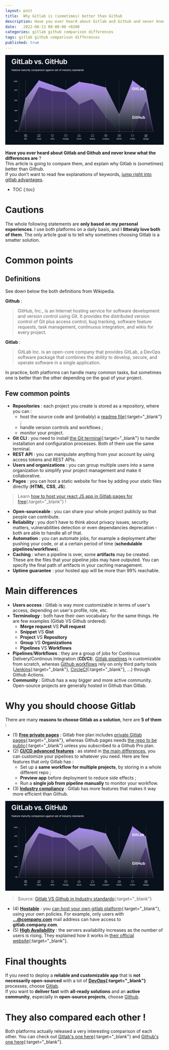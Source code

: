 ```yaml
---
layout: post
title:  Why Gitlab is (sometimes) better than Github
description: Have you ever heard about Gitlab and Github and never knew what the differences are ? This article is going to compare them, and explain why Gitlab is (sometimes) better than Github.
date:   2022-08-13 00-00-00 +0200
categories: gitlab github comparison differences
tags: gitlab github comparison differences
published: true
---
```


![Gitlab VS Github in Industry standards](../assets/img/2022-08-13/gitlab-vs-github.png)

**Have you ever heard about Gitlab and Github and never knew what the differences are** ?   
This article is going to compare them, and explain why Gitlab is (sometimes) better than Github.   
If you don't want to read few explanations of keywords, [jump right into gitlab advantages](#why-you-should-choose-gitlab).

* TOC
{:toc}

# Cautions
The whole following statements are **only based on my personal experiences**. I use both platforms on a daily basis, and I **litteraly love both of them**. The only article goal is to tell why sometimes choosing Gitlab is a smatter solution.

# Common points
## Definitions
See down below the both definitions from Wikipedia.

**Github** : 
> GitHub, Inc., is an Internet hosting service for software development and version control using Git. It provides the distributed version control of Git plus access control, bug tracking, software feature requests, task management, continuous integration, and wikis for every project.

**Gitlab** :
> GitLab Inc. is an open-core company that provides GitLab, a DevOps software package that combines the ability to develop, secure, and operate software in a single application.

In practice, both platforms can handle many common tasks, but sometimes one is better than the other depending on the goal of your project.

## Few common points
- **Repositories** : each project you create is stored as a repository, where you can :
	+ host the source code and (probably) a [readme file](https://en.wikipedia.org/wiki/README){:target="_blank"} ;
	+ handle version controls and workflows ;
	+ monitor your project.
- **Git CLI** : you need to install [the Git terminal](https://git-scm.com/downloads){:target="_blank"} to handle installation and configuration processes. Both of them use the same terminal.
- **REST API** : you can manipulate anything from your account by using access tokens and REST APIs.
- **Users and organizations** : you can group multiple users into a same organization to simplify your project management and make it collaborative.
- **Pages** : you can host a static website for free by adding your static files directly (**HTML**, **CSS**, **JS**).
> Learn [how to host your react JS app in Gitlab pages for free](/create-and-deploy-react-JS-app-for-free){:target="_blank"} !
- **Open-sourceable** : you can share your whole project publicly so that people can contribute.
- **Reliability** : you don't have to think about privacy issues, security matters, vulnerabilities detection or even dependancies deprecation - both are able to handle all of that.
- **Automation** : you can automate jobs, for example a deployment after pushing your code, or at a certain period of time (**schedulable pipelines/workflows**).
- **Caching** : when a pipeline is over, some **artifacts** may be created. These are the files that your pipeline jobs may have outputed. You can specify the final path of artifacts in your caching management.
- **Uptime guarantee** : your hosted app will be more than 99% reachable.

# Main differences
- **Users access** : Gitlab is way more customizable in terms of user's access, depending on user's profile, role, etc.
- **Terminology** : both have their own vocabulary for the same things. He are few examples (Gitlab VS Github ordered):
	- **Merge request** VS **Pull request**
	- **Snippet** VS **Gist**
	- **Project** VS **Repository**
	- **Group** VS **Organizations**
	- **Pipelines** VS **Workflows**
- **Pipelines**/**Workflows** : they are a group of jobs for Continous Delivery/Continous Integration (**CD/CI**). <u>Gitlab pipelines</u> is customizable from scratch, whereas <u>Github workflows</u> rely on only third party tools ([Jenkins](https://www.jenkins.io/){:target="_blank"}, [CircleCI](https://circleci.com/){:target="_blank"}, ...) through Github Actions.
- **Community** : Github has a way bigger and more active community. Open-source projects are generally hosted in Github than Gitlab.


# Why you should choose Gitlab
There are many **reasons to choose Gitlab as a solution**, here are **5 of them** :
- (1) **<u>Free private pages</u>** : Gitlab free plan includes [private Gitlab pages](https://docs.gitlab.com/ee/user/project/pages/pages_access_control.html){:target="_blank"}, whereas Github pages needs [the repo to be public](https://docs.github.com/en/pages/getting-started-with-github-pages/about-github-pages){:target="_blank"} unless you subscribed to a Github Pro plan.
- (2) **<u>CI/CD advanced features</u>** : as stated in [the main differences](#main-differences), you can customize your pipelines to whatever you need. Here are few features that only Gitlab has :
	+ Set up a **same workflow for multiple projects**, by storing in a whole different repo ;
	+ **Preview app** before deployment to reduce side effects ;
	+ Run a **single job from pipeline manually** to monitor your workflow.
- (3) **<u>Industry compliancy</u>** : Gitlab has more features that makes it way more efficient than Github.

![Gitlab VS Github in Industry standards](../assets/img/2022-08-13/gitlab-vs-github.png)
> Source: [Gitlab VS Github in Industry standards](https://about.gitlab.com/why-gitlab/#chart){:target="_blank"}

- (4) **<u>Hostable</u>** : you [can host your own gitlab platform](https://about.gitlab.com/solutions/open-source/){:target="_blank"}, using your own policies. For example, only users with **...@company.com** mail address can have access to **gitlab.company.com**.
- (5) **<u>High Availability</u>** : the servers availability increases as the number of users is rising. They explained how it works in [their official website](https://docs.gitlab.com/ee/administration/reference_architectures/){:target="_blank"}.


# Final thoughts
If you need to deploy a **reliable and customizable app** that is **not necessarily open-sourced** with a lot of **[DevOps](https://en.wikipedia.org/wiki/DevOps){:target="_blank"}** processes, choose <u>Gitlab</u>.   
If you want to **deliver fast** with **all-ready solutions** and an **active community**, especially in **open-source projects**, choose <u>Github</u>. 

# They also compared each other !
Both platforms actually released a very interesting comparison of each other. You can check out [Gitlab's one here](https://about.gitlab.com/devops-tools/github-vs-gitlab/){:target="_blank"} and [Github's one here](https://resources.github.com/devops/tools/compare/#compare-gitlab){:target="_blank"}.


[baseimg]: ../assets/img/2022-08-13/